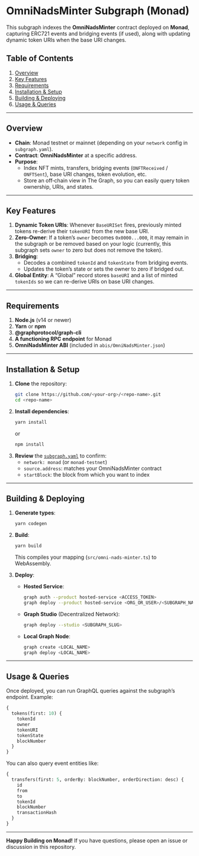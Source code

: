 # OmniNadsMinter Subgraph (Monad)

This subgraph indexes the **OmniNadsMinter** contract deployed on **Monad**, capturing ERC721 events and bridging events (if used), along with updating dynamic token URIs when the base URI changes.

## Table of Contents

1. [Overview](#overview)  
2. [Key Features](#key-features)  
3. [Requirements](#requirements)  
4. [Installation & Setup](#installation--setup)  
5. [Building & Deploying](#building--deploying)  
7. [Usage & Queries](#usage--queries)

---

## Overview

- **Chain**: Monad testnet or mainnet (depending on your `network` config in `subgraph.yaml`).  
- **Contract**: **OmniNadsMinter** at a specific address.  
- **Purpose**:  
  - Index NFT mints, transfers, bridging events (`ONFTReceived` / `ONFTSent`), base URI changes, token evolution, etc.  
  - Store an off‐chain view in The Graph, so you can easily query token ownership, URIs, and states.

---

## Key Features

1. **Dynamic Token URIs**: Whenever `BaseURISet` fires, previously minted tokens re-derive their `tokenURI` from the new base URI.  
2. **Zero-Owner**: If a token’s `owner` becomes `0x0000...000`, it may remain in the subgraph or be removed based on your logic (currently, this subgraph sets `owner` to zero but does not remove the token).  
3. **Bridging**:  
   - Decodes a combined `tokenId` and `tokenState` from bridging events.  
   - Updates the token’s state or sets the owner to zero if bridged out.  
4. **Global Entity**: A “Global” record stores `baseURI` and a list of minted `tokenIds` so we can re-derive URIs on base URI changes.

---

## Requirements

1. **Node.js** (v14 or newer)  
2. **Yarn** or **npm**  
3. **@graphprotocol/graph-cli**  
4. **A functioning RPC endpoint** for Monad  
5. **OmniNadsMinter ABI** (included in `abis/OmniNadsMinter.json`)

---

## Installation & Setup

1. **Clone** the repository:
   ```bash
   git clone https://github.com/<your-org>/<repo-name>.git
   cd <repo-name>
   ```
2. **Install dependencies**:
   ```bash
   yarn install
   ```
   or
   ```bash
   npm install
   ```
3. **Review** the [`subgraph.yaml`](./subgraph.yaml) to confirm:
   - `network: monad` (or `monad-testnet`)  
   - `source.address`: matches your OmniNadsMinter contract  
   - `startBlock`: the block from which you want to index  

---

## Building & Deploying

1. **Generate types**:
   ```bash
   yarn codegen
   ```
2. **Build**:
   ```bash
   yarn build
   ```
   This compiles your mapping (`src/omni-nads-minter.ts`) to WebAssembly.

3. **Deploy**:  
   - **Hosted Service**:
     ```bash
     graph auth --product hosted-service <ACCESS_TOKEN>
     graph deploy --product hosted-service <ORG_OR_USER>/<SUBGRAPH_NAME>
     ```  
   - **Graph Studio** (Decentralized Network):
     ```bash
     graph deploy --studio <SUBGRAPH_SLUG>
     ```  
   - **Local Graph Node**:
     ```bash
     graph create <LOCAL_NAME>
     graph deploy <LOCAL_NAME>
     ```

---

## Usage & Queries

Once deployed, you can run GraphQL queries against the subgraph’s endpoint. Example:

```graphql
{
  tokens(first: 10) {
    tokenId
    owner
    tokenURI
    tokenState
    blockNumber
  }
}
```

You can also query event entities like:

```graphql
{
  transfers(first: 5, orderBy: blockNumber, orderDirection: desc) {
    id
    from
    to
    tokenId
    blockNumber
    transactionHash
  }
}
```

---

**Happy Building on Monad!** If you have questions, please open an issue or discussion in this repository.